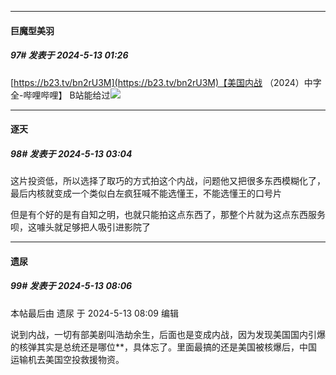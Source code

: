 ﻿
*****

####  巨魔型美羽  
##### 97#       发表于 2024-5-13 01:26

[https://b23.tv/bn2rU3M](https://b23.tv/bn2rU3M)【美国内战 （2024）中字全-哔哩哔哩】 
B站能给过<img src="https://static.saraba1st.com/image/smiley/face2017/067.png" referrerpolicy="no-referrer">


*****

####  逐天  
##### 98#       发表于 2024-5-13 03:04

这片投资低，所以选择了取巧的方式拍这个内战，问题他又把很多东西模糊化了，最后内核就变成一个类似白左疯狂喊不能选懂王，不能选懂王的口号片

但是有个好的是有自知之明，也就只能拍这点东西了，那整个片就为这点东西服务呗，这噱头就足够把人吸引进影院了


*****

####  遗尿  
##### 99#       发表于 2024-5-13 08:06

 本帖最后由 遗尿 于 2024-5-13 08:09 编辑 

说到内战，一切有部美剧叫浩劫余生，后面也是变成内战，因为发现美国国内引爆的核弹其实是总统还是哪位**，具体忘了。里面最搞的还是美国被核爆后，中国运输机去美国空投救援物资。

